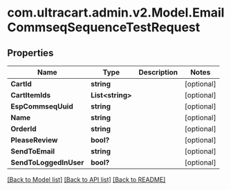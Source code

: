 # com.ultracart.admin.v2.Model.EmailCommseqSequenceTestRequest
## Properties

Name | Type | Description | Notes
------------ | ------------- | ------------- | -------------
**CartId** | **string** |  | [optional] 
**CartItemIds** | **List&lt;string&gt;** |  | [optional] 
**EspCommseqUuid** | **string** |  | [optional] 
**Name** | **string** |  | [optional] 
**OrderId** | **string** |  | [optional] 
**PleaseReview** | **bool?** |  | [optional] 
**SendToEmail** | **string** |  | [optional] 
**SendToLoggedInUser** | **bool?** |  | [optional] 


[[Back to Model list]](../README.md#documentation-for-models) [[Back to API list]](../README.md#documentation-for-api-endpoints) [[Back to README]](../README.md)

